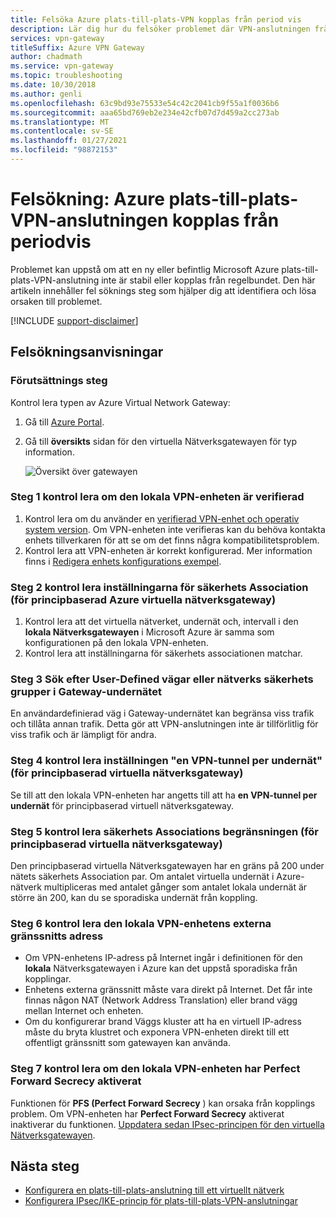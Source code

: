 ```yaml
---
title: Felsöka Azure plats-till-plats-VPN kopplas från period vis
description: Lär dig hur du felsöker problemet där VPN-anslutningen från plats till plats kopplas från regelbundet.
services: vpn-gateway
titleSuffix: Azure VPN Gateway
author: chadmath
ms.service: vpn-gateway
ms.topic: troubleshooting
ms.date: 10/30/2018
ms.author: genli
ms.openlocfilehash: 63c9bd93e75533e54c42c2041cb9f55a1f0036b6
ms.sourcegitcommit: aaa65bd769eb2e234e42cfb07d7d459a2cc273ab
ms.translationtype: MT
ms.contentlocale: sv-SE
ms.lasthandoff: 01/27/2021
ms.locfileid: "98872153"
---
```

# <a name="troubleshooting-azure-site-to-site-vpn-disconnects-intermittently"></a>Felsökning: Azure plats-till-plats-VPN-anslutningen kopplas från periodvis

Problemet kan uppstå om att en ny eller befintlig Microsoft Azure plats-till-plats-VPN-anslutning inte är stabil eller kopplas från regelbundet. Den här artikeln innehåller fel söknings steg som hjälper dig att identifiera och lösa orsaken till problemet. 

[!INCLUDE [support-disclaimer](../../includes/support-disclaimer.md)]

## <a name="troubleshooting-steps"></a>Felsökningsanvisningar

### <a name="prerequisite-step"></a>Förutsättnings steg

Kontrol lera typen av Azure Virtual Network Gateway:

1. Gå till [Azure Portal](https://portal.azure.com).
2. Gå till **översikts** sidan för den virtuella Nätverksgatewayen för typ information.
    
    ![Översikt över gatewayen](media/vpn-gateway-troubleshoot-site-to-site-disconnected-intermittently/gatewayoverview.png)

### <a name="step-1-check-whether-the-on-premises-vpn-device-is-validated"></a>Steg 1 kontrol lera om den lokala VPN-enheten är verifierad

1. Kontrol lera om du använder en [verifierad VPN-enhet och operativ system version](vpn-gateway-about-vpn-devices.md#devicetable). Om VPN-enheten inte verifieras kan du behöva kontakta enhets tillverkaren för att se om det finns några kompatibilitetsproblem.
2. Kontrol lera att VPN-enheten är korrekt konfigurerad. Mer information finns i [Redigera enhets konfigurations exempel](vpn-gateway-about-vpn-devices.md#editing).

### <a name="step-2-check-the-security-association-settingsfor-policy-based-azure-virtual-network-gateways"></a>Steg 2 kontrol lera inställningarna för säkerhets Association (för principbaserad Azure virtuella nätverksgateway)

1. Kontrol lera att det virtuella nätverket, undernät och, intervall i den **lokala Nätverksgatewayen** i Microsoft Azure är samma som konfigurationen på den lokala VPN-enheten.
2. Kontrol lera att inställningarna för säkerhets associationen matchar.

### <a name="step-3-check-for-user-defined-routes-or-network-security-groups-on-gateway-subnet"></a>Steg 3 Sök efter User-Defined vägar eller nätverks säkerhets grupper i Gateway-undernätet

En användardefinierad väg i Gateway-undernätet kan begränsa viss trafik och tillåta annan trafik. Detta gör att VPN-anslutningen inte är tillförlitlig för viss trafik och är lämpligt för andra. 

### <a name="step-4-check-the-one-vpn-tunnel-per-subnet-pair-setting-for-policy-based-virtual-network-gateways"></a>Steg 4 kontrol lera inställningen "en VPN-tunnel per undernät" (för principbaserad virtuella nätverksgateway)

Se till att den lokala VPN-enheten har angetts till att ha **en VPN-tunnel per undernät** för principbaserad virtuell nätverksgateway.

### <a name="step-5-check-for-security-association-limitation-for-policy-based-virtual-network-gateways"></a>Steg 5 kontrol lera säkerhets Associations begränsningen (för principbaserad virtuella nätverksgateway)

Den principbaserad virtuella Nätverksgatewayen har en gräns på 200 under nätets säkerhets Association par. Om antalet virtuella undernät i Azure-nätverk multipliceras med antalet gånger som antalet lokala undernät är större än 200, kan du se sporadiska undernät från koppling.

### <a name="step-6-check-on-premises-vpn-device-external-interface-address"></a>Steg 6 kontrol lera den lokala VPN-enhetens externa gränssnitts adress

- Om VPN-enhetens IP-adress på Internet ingår i definitionen för den **lokala** Nätverksgatewayen i Azure kan det uppstå sporadiska från kopplingar.
- Enhetens externa gränssnitt måste vara direkt på Internet. Det får inte finnas någon NAT (Network Address Translation) eller brand vägg mellan Internet och enheten.
-  Om du konfigurerar brand Väggs kluster att ha en virtuell IP-adress måste du bryta klustret och exponera VPN-enheten direkt till ett offentligt gränssnitt som gatewayen kan använda.

### <a name="step-7-check-whether-the-on-premises-vpn-device-has-perfect-forward-secrecy-enabled"></a>Steg 7 kontrol lera om den lokala VPN-enheten har Perfect Forward Secrecy aktiverat

Funktionen för **PFS (Perfect Forward Secrecy** ) kan orsaka från kopplings problem. Om VPN-enheten har **Perfect Forward Secrecy** aktiverat inaktiverar du funktionen. [Uppdatera sedan IPsec-principen för den virtuella Nätverksgatewayen](vpn-gateway-ipsecikepolicy-rm-powershell.md#managepolicy).

## <a name="next-steps"></a>Nästa steg

- [Konfigurera en plats-till-plats-anslutning till ett virtuellt nätverk](./tutorial-site-to-site-portal.md)
- [Konfigurera IPsec/IKE-princip för plats-till-plats-VPN-anslutningar](vpn-gateway-ipsecikepolicy-rm-powershell.md)